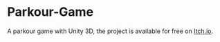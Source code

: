 # Parkour-Game
 A parkour game with Unity 3D, the project is available for free on [Itch.io](https://eajb.itch.io/parkourgame).
